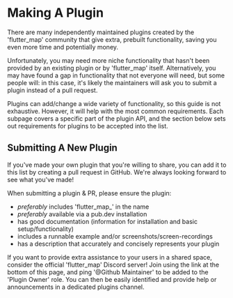 # Making A Plugin

There are many independently maintained plugins created by the 'flutter\_map' community that give extra, prebuilt functionality, saving you even more time and potentially money.

Unfortunately, you may need more niche functionality that hasn't been provided by an existing plugin or by 'flutter\_map' itself. Alternatively, you may have found a gap in functionality that not everyone will need, but some people will: in this case, it's likely the maintainers will ask you to submit a plugin instead of a pull request.

Plugins can add/change a wide variety of functionality, so this guide is not exhaustive. However, it will help with the most common requirements. Each subpage covers a specific part of the plugin API, and the section below sets out requirements for plugins to be accepted into the list.

## Submitting A New Plugin

If you've made your own plugin that you're willing to share, you can add it to this list by creating a pull request in GitHub. We're always looking forward to see what you've made!

When submitting a plugin & PR, please ensure the plugin:

* _preferably_ includes 'flutter\_map\_' in the name
* _preferably_ available via a pub.dev installation
* has good documentation (information for installation and basic setup/functionality)
* includes a runnable example and/or screenshots/screen-recordings
* has a description that accurately and concisely represents your plugin

If you want to provide extra assistance to your users in a shared space, consider the official 'flutter\_map' Discord server! Join using the link at the bottom of this page, and ping '@Github Maintainer' to be added to the 'Plugin Owner' role. You can then be easily identified and provide help or announcements in a dedicated plugins channel.
